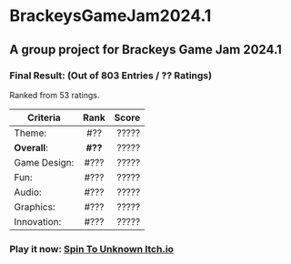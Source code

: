 # BrackeysGameJam2024.1
## A group project for Brackeys Game Jam 2024.1

### Final Result: (Out of 803 Entries / ?? Ratings)
Ranked from 53 ratings. 

| Criteria      | Rank   | Score  |
| ------------- |:------:| ------:|
| Theme:        | #??    | ?????  |
| **Overall**:  | **#??**| ?????  |
| Game Design:  | #???   | ?????  |
| Fun:          | #???   | ?????  |
| Audio:        | #???   | ?????  |
| Graphics:     | #???   | ?????  |
| Innovation:   | #???   | ?????  |


### Play it now: [Spin To Unknown Itch.io](https://purplehp.itch.io/spin-to-unknown)
